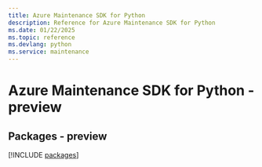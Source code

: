 ```yaml
---
title: Azure Maintenance SDK for Python
description: Reference for Azure Maintenance SDK for Python
ms.date: 01/22/2025
ms.topic: reference
ms.devlang: python
ms.service: maintenance
---
```

# Azure Maintenance SDK for Python - preview
## Packages - preview
[!INCLUDE [packages](maintenance-index.md)]